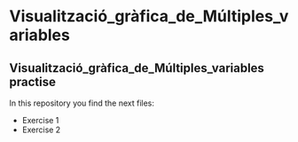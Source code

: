 # Visualització_gràfica_de_Múltiples_variables

## Visualització_gràfica_de_Múltiples_variables  practise ##

In this repository you find the next files:
* Exercise 1
* Exercise 2
